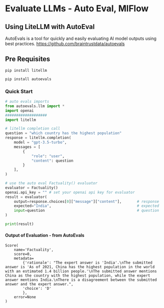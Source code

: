 # Evaluate LLMs - Auto Eval, MlFlow

## Using LiteLLM with AutoEval
AutoEvals is a tool for quickly and easily evaluating AI model outputs using best practices.
https://github.com/braintrustdata/autoevals

## Pre Requisites
```shell
pip install litellm
```
```shell
pip install autoevals
```

### Quick Start
```python
# auto evals imports 
from autoevals.llm import *
import openai 
###################
import litellm

# litellm completion call
question = "which country has the highest population"
response = litellm.completion(
    model = "gpt-3.5-turbo",
    messages = [
        {
            "role": "user",
            "content": question
        }
    ],
)

# use the auto eval Factuality() evaluator
evaluator = Factuality()
openai.api_key = "" # set your openai api key for evaluator
result = evaluator(
    output=response.choices[0]["message"]["content"],       # response from litellm.completion()
    expected="India",                                       # expected output
    input=question                                          # question passed to litellm.completion
)

print(result)
```

#### Output of Evaluation - from AutoEvals
```shell
Score(
    name='Factuality', 
    score=0, 
    metadata=
        {'rationale': "The expert answer is 'India'.\nThe submitted answer is 'As of 2021, China has the highest population in the world with an estimated 1.4 billion people.'\nThe submitted answer mentions China as the country with the highest population, while the expert answer mentions India.\nThere is a disagreement between the submitted answer and the expert answer.", 
        'choice': 'D'
        }, 
    error=None
)
```












